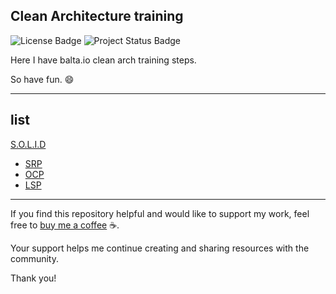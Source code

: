 ## Clean Architecture training

![License Badge](https://img.shields.io/badge/dotnet-8.0.0-blue.svg?style=flat-square&logo=dotnet)
![Project Status Badge](https://img.shields.io/badge/status-training-blue.svg?style=flat-square)

Here I have balta.io clean arch training steps.

So have fun. :smile:



---
## list

[S.O.L.I.D](https://github.com/ivanclay/clean-arch/tree/main/Solid)
  - [SRP](https://github.com/ivanclay/clean-arch/tree/main/Solid/Solid/01_SRP)
  - [OCP](https://github.com/ivanclay/clean-arch/tree/main/Solid/Solid/02_OCP)
  - [LSP](https://github.com/ivanclay/clean-arch/tree/main/Solid/Solid/03_LSP)

---

If you find this repository helpful and would like to support my work, feel free to [buy me a coffee](https://buymeacoffee.com/ivanclaymoura) ☕. 

Your support helps me continue creating and sharing resources with the community.

Thank you!

